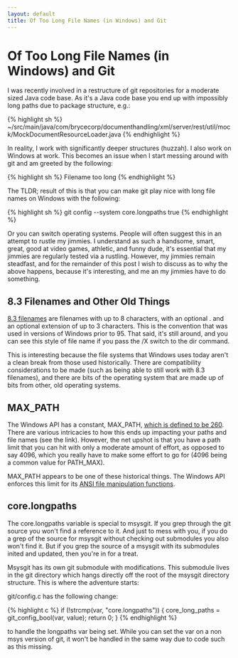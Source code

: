 ```yaml
---
layout: default
title: Of Too Long File Names (in Windows) and Git
---
```


# Of Too Long File Names (in Windows) and Git

I was recently involved in a restructure of git repositories for a moderate sized Java code base. As it's a Java code base you end up with impossibly long paths due to package structure, e.g.:

{% highlight sh %}
~/src/main/java/com/brycecorp/documenthandling/xml/server/rest/util/mock/MockDocumentResourceLoader.java
{% endhighlight %}

In reality, I work with significantly deeper structures (huzzah). I also work on Windows at work. This becomes an issue when I start messing around with git and am greeted by the following:

{% highlight sh %}
Filename too long
{% endhighlight %}

The TLDR; result of this is that you can make git play nice with long file names on Windows with the following:

{% highlight sh %}
git config --system core.longpaths true
{% endhighlight %}

Or you can switch operating systems. People will often suggest this in an attempt to rustle my jimmies. I understand as such a handsome, smart, great, good at video games, athletic, and funny dude, it's essential that my jimmies are regularly tested via a rustling. However, my jimmies remain steadfast, and for the remainder of this post I wish to discuss as to why the above happens, because it's interesting, and me an my jimmies have to do something.

## 8.3 Filenames and Other Old Things

[8.3 filenames](https://en.wikipedia.org/wiki/8.3_filename) are filenames with up to 8 characters, with an optional . and an optional extension of up to 3 characters. This is the convention that was used in versions of Windows prior to 95. That said, it's still around, and you can see this style of file name if you pass the /X switch to the dir command.

This is interesting because the file systems that Windows uses today aren't a clean break from those used historically. There are compatibility considerations to be made (such as being able to still work with 8.3 filenames), and there are bits of the operating system that are made up of bits from other, old operating systems.

## MAX_PATH

The Windows API has a constant, MAX_PATH, [which is defined to be 260]( https://msdn.microsoft.com/en-us/library/aa365247%28VS.85%29.aspx#maxpath). There are various intricacies to how this ends up impacting your paths and file names (see the link). However, the net upshot is that you have a path limit that you can hit with only a moderate amount of effort, as opposed to say 4096, which you really have to make some effort to go for (4096 being a common value for PATH_MAX).

MAX_PATH appears to be one of these historical things. The Windows API enforces this limit for its [ANSI file manipulation functions](https://msdn.microsoft.com/en-us/library/windows/desktop/aa365239%28v=vs.85%29.aspx).

## core.longpaths

The core.longpaths variable is special to msysgit. If you grep through the git source you won't find a reference to it. And just to mess with you, if you do a grep of the source for msysgit without checking out submodules you also won't find it. But if you grep the source of a msysgit with its submodules inited and updated, then you're in for a treat.

Msysgit has its own git submodule with modifications. This submodule lives in the git directory which hangs directly off the root of the msysgit directory structure. This is where the adventure starts:

git/config.c has the following change:

{% highlight c %}
if (!strcmp(var, "core.longpaths")) {
	core_long_paths = git_config_bool(var, value);
	return 0;
}
{% endhighlight %}

to handle the longpaths var being set. While you can set the var on a non msys version of git, it won't be handled in the same way due to code such as this missing.
